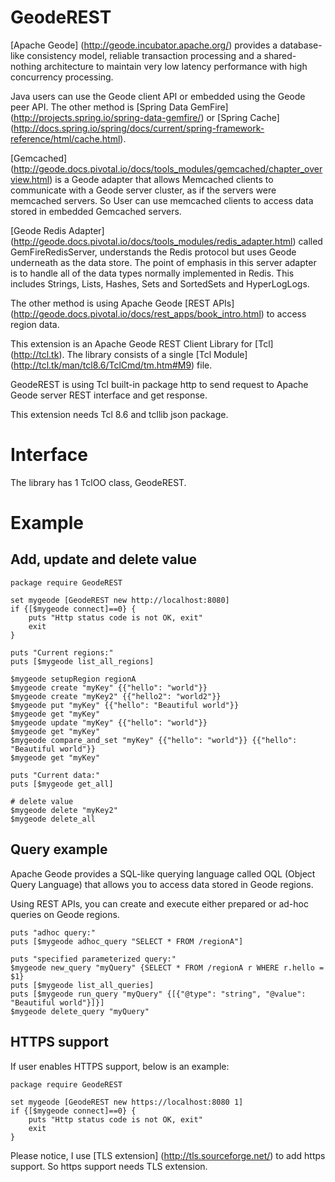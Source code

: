 
GeodeREST
=====

[Apache Geode] (http://geode.incubator.apache.org/) provides a database-like consistency model,
reliable transaction processing and a shared-nothing architecture to maintain
very low latency performance with high concurrency processing.

Java users can use the Geode client API or embedded using the Geode peer API.
The other method is [Spring Data GemFire] (http://projects.spring.io/spring-data-gemfire/) 
or [Spring Cache] (http://docs.spring.io/spring/docs/current/spring-framework-reference/html/cache.html).

[Gemcached] (http://geode.docs.pivotal.io/docs/tools_modules/gemcached/chapter_overview.html) is
a Geode adapter that allows Memcached clients to communicate with a
Geode server cluster, as if the servers were memcached servers.
So User can use memcached clients to access data stored in embedded Gemcached servers.

[Geode Redis Adapter] (http://geode.docs.pivotal.io/docs/tools_modules/redis_adapter.html) called
GemFireRedisServer, understands the Redis protocol but uses Geode underneath as
the data store. The point of emphasis in this server adapter is to handle all of
the data types normally implemented in Redis. This includes Strings, Lists,
Hashes, Sets and SortedSets and HyperLogLogs.

The other method is using Apache Geode
[REST APIs] (http://geode.docs.pivotal.io/docs/rest_apps/book_intro.html) to access region data.

This extension is an Apache Geode REST Client Library for [Tcl] (http://tcl.tk).
The library consists of a single [Tcl Module] (http://tcl.tk/man/tcl8.6/TclCmd/tm.htm#M9) file.

GeodeREST is using Tcl built-in package http to send request to Apache Geode server
REST interface and get response.

This extension needs Tcl 8.6 and tcllib json package.


Interface
=====

The library has 1 TclOO class, GeodeREST.


Example
=====

## Add, update and delete value

    package require GeodeREST

    set mygeode [GeodeREST new http://localhost:8080]
    if {[$mygeode connect]==0} {
        puts "Http status code is not OK, exit"
        exit
    }

    puts "Current regions:"
    puts [$mygeode list_all_regions]

    $mygeode setupRegion regionA
    $mygeode create "myKey" {{"hello": "world"}}
    $mygeode create "myKey2" {{"hello2": "world2"}}
    $mygeode put "myKey" {{"hello": "Beautiful world"}}
    $mygeode get "myKey"
    $mygeode update "myKey" {{"hello": "world"}}
    $mygeode get "myKey"
    $mygeode compare_and_set "myKey" {{"hello": "world"}} {{"hello": "Beautiful world"}}
    $mygeode get "myKey"

    puts "Current data:"
    puts [$mygeode get_all]

    # delete value
    $mygeode delete "myKey2"
    $mygeode delete_all

## Query example 

Apache Geode provides a SQL-like querying language called
OQL (Object Query Language) that allows you to access data
stored in Geode regions.

Using REST APIs, you can create and execute either prepared
or ad-hoc queries on Geode regions.

    puts "adhoc query:"
    puts [$mygeode adhoc_query "SELECT * FROM /regionA"]

    puts "specified parameterized query:"
    $mygeode new_query "myQuery" {SELECT * FROM /regionA r WHERE r.hello = $1}
    puts [$mygeode list_all_queries]
    puts [$mygeode run_query "myQuery" {[{"@type": "string", "@value": "Beautiful world"}]}]
    $mygeode delete_query "myQuery"

## HTTPS support

If user enables HTTPS support, below is an example:

    package require GeodeREST

    set mygeode [GeodeREST new https://localhost:8080 1]
    if {[$mygeode connect]==0} {
        puts "Http status code is not OK, exit"
        exit
    }

Please notice, I use [TLS extension] (http://tls.sourceforge.net/) to add https support. So https support needs TLS extension.

